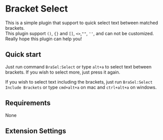 # Bracket Select
This is a simple plugin that support to quick select text between matched brackets.  
This plugin support `()`, `{}` and `[]`, `<>`,`""`, `''`, and can not be customized.  
Really hope this plugin can help you!


## Quick start
Just run command `BraSel:Select` or type `alt+a` to select text between brackets. If you wish to select more, just press it again.
  
If you wish to select text including the brackets, just run `BraSel:Select Include Brackets` or type `cmd+alt+a` on mac and `ctrl+alt+a` on windows.


## Requirements
None

## Extension Settings

